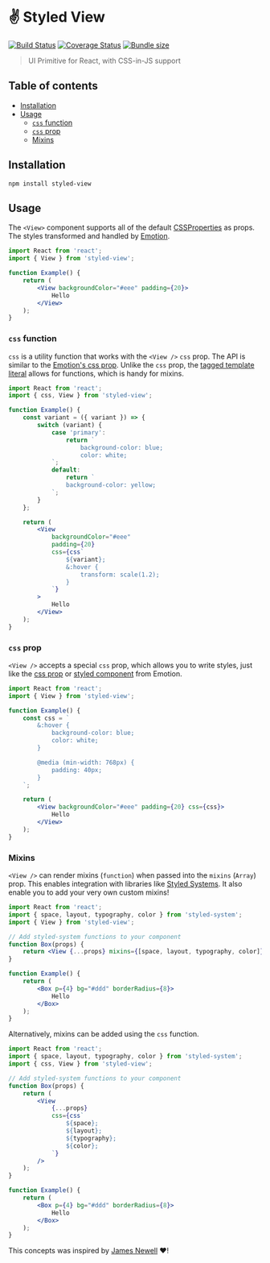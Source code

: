 # ✌️ Styled View

[![Build Status](https://travis-ci.org/ItsJonQ/styled-view.svg?branch=master)](https://travis-ci.org/ItsJonQ/styled-view)
[![Coverage Status](https://coveralls.io/repos/github/ItsJonQ/styled-view/badge.svg?branch=master)](https://coveralls.io/github/ItsJonQ/styled-view?branch=master)
[![Bundle size](https://badgen.net/bundlephobia/minzip/styled-view)](https://bundlephobia.com/result?p=styled-view)

> UI Primitive for React, with CSS-in-JS support

## Table of contents

<!-- START doctoc generated TOC please keep comment here to allow auto update -->
<!-- DON'T EDIT THIS SECTION, INSTEAD RE-RUN doctoc TO UPDATE -->

-   [Installation](#installation)
-   [Usage](#usage)
    -   [`css` function](#css-function)
    -   [`css` prop](#css-prop)
    -   [Mixins](#mixins)

<!-- END doctoc generated TOC please keep comment here to allow auto update -->

## Installation

```
npm install styled-view
```

## Usage

The `<View>` component supports all of the default [CSSProperties](https://github.com/ItsJonQ/is-style-prop-valid/blob/master/src/CSSProperty.js#L47) as props. The styles transformed and handled by [Emotion](https://emotion.sh/docs/introduction).

```jsx
import React from 'react';
import { View } from 'styled-view';

function Example() {
	return (
		<View backgroundColor="#eee" padding={20}>
			Hello
		</View>
	);
}
```

### `css` function

`css` is a utility function that works with the `<View />` `css` prop. The API is similar to the [Emotion's css prop](https://emotion.sh/docs/css-prop#string-styles). Unlike the `css` prop, the [tagged template literal](https://developer.mozilla.org/en-US/docs/Web/JavaScript/Reference/Template_literals) allows for functions, which is handy for mixins.

```jsx
import React from 'react';
import { css, View } from 'styled-view';

function Example() {
	const variant = ({ variant }) => {
		switch (variant) {
			case 'primary':
				return `
					background-color: blue;
					color: white;
			`;
			default:
				return `
				background-color: yellow;
			`;
		}
	};

	return (
		<View
			backgroundColor="#eee"
			padding={20}
			css={css`
				${variant};
				&:hover {
					transform: scale(1.2);
				}
			`}
		>
			Hello
		</View>
	);
}
```

### `css` prop

`<View />` accepts a special `css` prop, which allows you to write styles, just like the [css prop](https://emotion.sh/docs/css-prop#string-styles) or [styled component](https://emotion.sh/docs/styled#styling-elements-and-components) from Emotion.

```jsx
import React from 'react';
import { View } from 'styled-view';

function Example() {
	const css = `
		&:hover {
			background-color: blue;
			color: white;
		}

		@media (min-width: 768px) {
			padding: 40px;
		}
	`;

	return (
		<View backgroundColor="#eee" padding={20} css={css}>
			Hello
		</View>
	);
}
```

### Mixins

`<View />` can render mixins (`function`) when passed into the `mixins` (`Array`) prop. This enables integration with libraries like [Styled Systems](https://github.com/styled-system/styled-system). It also enable you to add your very own custom mixins!

```jsx
import React from 'react';
import { space, layout, typography, color } from 'styled-system';
import { View } from 'styled-view';

// Add styled-system functions to your component
function Box(props) {
	return <View {...props} mixins={[space, layout, typography, color]} />;
}

function Example() {
	return (
		<Box p={4} bg="#ddd" borderRadius={8}>
			Hello
		</Box>
	);
}
```

Alternatively, mixins can be added using the `css` function.

```jsx
import React from 'react';
import { space, layout, typography, color } from 'styled-system';
import { css, View } from 'styled-view';

// Add styled-system functions to your component
function Box(props) {
	return (
		<View
			{...props}
			css={css`
				${space};
				${layout};
				${typography};
				${color};
			`}
		/>
	);
}

function Example() {
	return (
		<Box p={4} bg="#ddd" borderRadius={8}>
			Hello
		</Box>
	);
}
```

This concepts was inspired by [James Newell](https://github.com/jameslnewell) ❤️!
